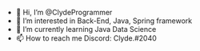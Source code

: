 - 👋 Hi, I’m @ClydeProgrammer
- 👀 I’m interested in Back-End, Java, Spring framework
- 🌱 I’m currently learning Java Data Science
- 📫 How to reach me Discord: Clyde.#2040

<!---
ClydeProgrammer/ClydeProgrammer is a ✨ special ✨ repository because its `README.md` (this file) appears on your GitHub profile.
You can click the Preview link to take a look at your changes.
--->
